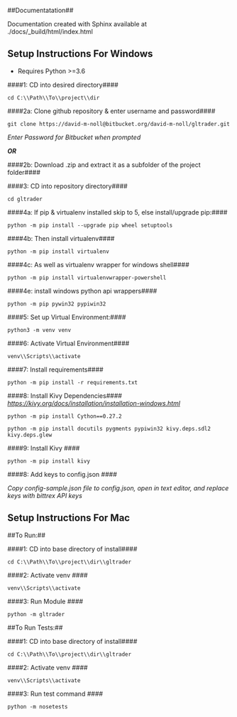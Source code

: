 
##Documentatation##

Documentation created with Sphinx available at ./docs/\_build/html/index.html


## Setup Instructions For Windows ##

* Requires Python >=3.6

####1: CD into desired directory####

    cd C:\\Path\\To\\project\\dir

####2a: Clone github repository & enter username and password####

    git clone https://david-m-noll@bitbucket.org/david-m-noll/gltrader.git

*Enter Password for Bitbucket when prompted*

***OR***

####2b: Download .zip and extract it as a subfolder of the project folder####

####3: CD into repository directory####

    cd gltrader

####4a: If pip & virtualenv installed skip to 5, else install/upgrade pip:####

    python -m pip install --upgrade pip wheel setuptools

####4b: Then install virtualenv####

    python -m pip install virtualenv

####4c: As well as virtualenv wrapper for windows shell####

    python -m pip install virtualenvwrapper-powershell

####4e: install windows python api wrappers####

    python -m pip pywin32 pypiwin32

####5: Set up Virtual Environment:####

    python3 -m venv venv

####6: Activate Virtual Environment####

    venv\\Scripts\\activate

####7: Install requirements####

    python -m pip install -r requirements.txt

####8: Install Kivy Dependencies#### *https://kivy.org/docs/installation/installation-windows.html*

    python -m pip install Cython==0.27.2

    python -m pip install docutils pygments pypiwin32 kivy.deps.sdl2 kivy.deps.glew

####9: Install Kivy ####

    python -m pip install kivy

####8: Add keys to config.json ####

*Copy config-sample.json file to config.json, open in text editor, and replace keys with bittrex API keys*


## Setup Instructions For Mac ##



##To Run:##

####1: CD into base directory of install####

    cd C:\\Path\\To\\project\\dir\\gltrader

####2: Activate venv ####

    venv\\Scripts\\activate

####3: Run Module ####

    python -m gltrader

##To Run Tests:##

####1: CD into base directory of install####

    cd C:\\Path\\To\\project\\dir\\gltrader

####2: Activate venv ####

    venv\\Scripts\\activate

####3: Run test command ####

    python -m nosetests
